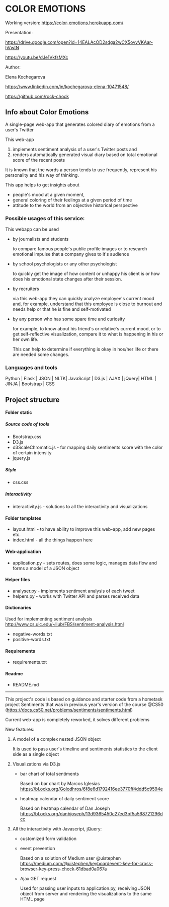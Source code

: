 # COLOR EMOTIONS

Working version:
https://color-emotions.herokuapp.com/


Presentation:

https://drive.google.com/open?id=14EALAcOD2sdga2wCX5ovvVKAar-hVwtN

https://youtu.be/dJe1VkfsMXc


Author:

Elena Kochegarova

https://www.linkedin.com/in/kochegarova-elena-10471548/

https://github.com/rock-chock



## Info about Color Emotions

A single-page web-app that generates colored diary of emotions from a user's Twitter


This web-app
1. implements sentiment analysis of a user's Twitter posts and
2. renders automatically generated visual diary based on total emotional score of the recent posts



It is known that the words
a person tends to use frequently,
represent his personality and his way of thinking.

This app helps to get insights about
- people's mood at a given moment,
- general coloring of their feelings at a given period of time
- attitude to the world from an objective historical perspective



### Possible usages of this service:

This webapp can be used
- by journalists and students

  to compare famous people's public profile images
  or to research emotional impulse that a company  gives to it's audience

- by school psychologists or any other psychologist

  to quickly get the image of how content or unhappy his client is
  or how does his emotional state changes after their session.

- by recruiters

  via this web-app they can quickly analyze employee's current mood
  and, for example, understand that this employee is close to burnout and needs help
  or that he is fine and self-motivated

- by any person who has some spare time and curiosity

  for example, to know about his friend's or relative's current mood, or to get self-reflective visualization, compare it to what is happening in his or her own life.

  This can help to determine if everything is okay in hos/her life or there are needed some changes.



### Languages and tools

Python | Flask | JSON | NLTK|
JavaScript | D3.js | AJAX | jQuery|
HTML | JINJA | Bootstrap | CSS



## Project structure

#### Folder static
##### Source code of tools
- Bootstrap.css
- D3.js
- d3ScaleChromatic.js - for mapping daily sentiments score with the color of certain intensity
- jquery.js
##### Style
- css.css
##### Interactivity
- interactivity.js - solutions to all the interactivity and visualizations

#### Folder templates
- layout.html - to have ability to improve this web-app, add new pages etc.
- index.html - all the things happen here

#### Web-application
  - application.py - sets routes, does some logic, manages data flow and forms a model of a JSON object

#### Helper files
  - analyser.py - implements sentiment analysis of each tweet
  - helpers.py - works with Twitter API and parses received data

#### Dictionaries

  Used for implementing sentiment analysis
  http://www.cs.uic.edu/~liub/FBS/sentiment-analysis.html
  - negative-words.txt
  - positive-words.txt

#### Requirements
  - requirements.txt

#### Readme
  - README.md


--------------------------------
This project's code is based on
guidance and starter code from a hometask project Sentiments
that was in previous year's version of the course @CS50
(https://docs.cs50.net/problems/sentiments/sentiments.html)

Current web-app is completely reworked, it solves different problems

New features:

1. A model of a complex nested JSON object

      It is used to pass user's timeline and sentiments statistics to the client side as a single object

2. Visualizations via D3.js
    - bar chart of total sentiments

      Based on bar chart by Marcos Iglesias
      https://bl.ocks.org/Golodhros/6f8e6d1792416ee3770ff4ddd5c9594e
    - heatmap calendar of daily sentiment score

      Based on heatmap calendar of Dan Joseph
      https://bl.ocks.org/danbjoseph/13d9365450c27ed3bf5a568721296dcc

3. All the interactivity with Javascript, jQuery:
    - customized form validation
    - event prevention

      Based on a solution of Medium user @uistephen
      https://medium.com/@uistephen/keyboardevent-key-for-cross-browser-key-press-check-61dbad0a067a
    - Ajax GET request

      Used for passing user inputs to application.py, receiving JSON object from server and rendering the visualizations to the same HTML page
